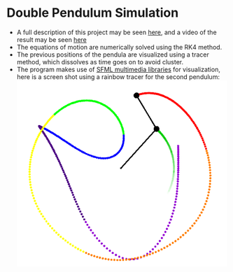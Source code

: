 # Double Pendulum Simulation
* A full description of this project may be seen <a href="https://freddyox.github.io/blog/double-pendulum/">here</a>, and a video of the result may be seen <a href="https://www.youtube.com/watch?v=CuhPbDQs3eY&feature=youtu.be">here</a>
* The equations of motion are numerically solved using the RK4 method.
* The previous positions of the pendula are visualized using a tracer method, which dissolves as time goes on to avoid cluster.
* The program makes use of <a href="">SFML multimedia libraries</a> for visualization, here is a screen shot using a rainbow
tracer for the second pendulum:
![doublepend](https://github.com/freddyox/freddyox.github.io/blob/master/images/double_pend/double_pend_rainbow.png)
